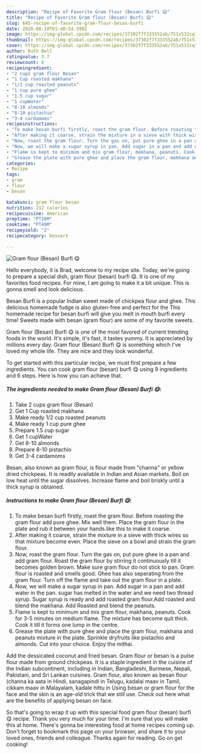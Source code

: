 ```yaml
---
description: "Recipe of Favorite Gram flour (Besan) Burfi 😋"
title: "Recipe of Favorite Gram flour (Besan) Burfi 😋"
slug: 645-recipe-of-favorite-gram-flour-besan-burfi
date: 2020-08-10T01:40:54.590Z
image: https://img-global.cpcdn.com/recipes/37302f7f333552ab/751x532cq70/gram-flour-besan-burfi-😋-recipe-main-photo.jpg
thumbnail: https://img-global.cpcdn.com/recipes/37302f7f333552ab/751x532cq70/gram-flour-besan-burfi-😋-recipe-main-photo.jpg
cover: https://img-global.cpcdn.com/recipes/37302f7f333552ab/751x532cq70/gram-flour-besan-burfi-😋-recipe-main-photo.jpg
author: Ruth Bell
ratingvalue: 3.7
reviewcount: 8
recipeingredient:
- "2 cups gram flour Besan"
- "1 Cup roasted makhana"
- "1/2 cup roasted peanuts"
- "1 cup pure ghee"
- "1.5 cup sugar"
- "1 cupWater"
- "8-10 almonds"
- "8-10 pistachio"
- "3-4 cardamoms"
recipeinstructions:
- "To make besan burfi firstly, roast the gram flour. Before roasting the gram flour add pure ghee. Mix well them. Place the gram flour in the plate and rub it between your hands.like this to make it coarse."
- "After making it coarse, strain the mixture in a sieve with thick wires so that mixture become even. Place the sieve on a bowl and strain the gram flour."
- "Now, roast the gram flour. Turn the gas on, put pure ghee in a pan and add gram flour. Roast the gram flour by stirring it continuously till it becomes golden brown. Make sure gram flour do not stick to pan. Gram flour is roasted and smells good. Ghee has also seperating from the gram flour. Turn off the flame and take out the gram flour in a plate."
- "Now, we will make a sugar syrup in pan. Add sugar in a pan and add water in the pan. sugar has melted in the water and we need two thread syrup. Sugar syrup is ready and add roasted gram flour.Add roasted and blend the makhana. Add Roasted and blend the peanuts."
- "Flame is kept to minimum and mix gram flour, makhana, peanuts. Cook for 3-5 minutes on medium flame. The mixture has become quit thick. Cook it till it forms one lump in the centre."
- "Grease the plate with pure ghee and place the gram flour, makhana and peanuts mixture in the plate. Sprinkle dryfruits like pistachio and almonds. Cut into your choice. Enjoy the mithai."
categories:
- Recipe
tags:
- gram
- flour
- besan

katakunci: gram flour besan 
nutrition: 212 calories
recipecuisine: American
preptime: "PT28M"
cooktime: "PT49M"
recipeyield: "2"
recipecategory: Dessert

---
```



![Gram flour (Besan) Burfi 😋](https://img-global.cpcdn.com/recipes/37302f7f333552ab/751x532cq70/gram-flour-besan-burfi-😋-recipe-main-photo.jpg)

Hello everybody, it is Brad, welcome to my recipe site. Today, we're going to prepare a special dish, gram flour (besan) burfi 😋. It is one of my favorites food recipes. For mine, I am going to make it a bit unique. This is gonna smell and look delicious.

Besan Burfi is a popular Indian sweet made of chickpea flour and ghee. This delicious homemade fudge is also gluten-free and perfect for the This homemade recipe for besan burfi will give you melt in mouth burfi every time! Sweets made with besan (gram flour) are some of my favorite sweets.

Gram flour (Besan) Burfi 😋 is one of the most favored of current trending foods in the world. It's simple, it's fast, it tastes yummy. It is appreciated by millions every day. Gram flour (Besan) Burfi 😋 is something which I've loved my whole life. They are nice and they look wonderful.


To get started with this particular recipe, we must first prepare a few ingredients. You can cook gram flour (besan) burfi 😋 using 9 ingredients and 6 steps. Here is how you can achieve that.

<!--inarticleads1-->

##### The ingredients needed to make Gram flour (Besan) Burfi 😋:

1. Take 2 cups gram flour (Besan)
1. Get 1 Cup roasted makhana
1. Make ready 1/2 cup roasted peanuts
1. Make ready 1 cup pure ghee
1. Prepare 1.5 cup sugar
1. Get 1 cupWater
1. Get 8-10 almonds
1. Prepare 8-10 pistachio
1. Get 3-4 cardamoms


Besan, also known as gram flour, is flour made from &#34;channa&#34; or yellow dried chickpeas. It is readily available in Indian and Asian markets. Boil on low heat until the sugar dissolves. Increase flame and boil briskly until a thick syrup is obtained. 

<!--inarticleads2-->

##### Instructions to make Gram flour (Besan) Burfi 😋:

1. To make besan burfi firstly, roast the gram flour. Before roasting the gram flour add pure ghee. Mix well them. Place the gram flour in the plate and rub it between your hands.like this to make it coarse.
1. After making it coarse, strain the mixture in a sieve with thick wires so that mixture become even. Place the sieve on a bowl and strain the gram flour.
1. Now, roast the gram flour. Turn the gas on, put pure ghee in a pan and add gram flour. Roast the gram flour by stirring it continuously till it becomes golden brown. Make sure gram flour do not stick to pan. Gram flour is roasted and smells good. Ghee has also seperating from the gram flour. Turn off the flame and take out the gram flour in a plate.
1. Now, we will make a sugar syrup in pan. Add sugar in a pan and add water in the pan. sugar has melted in the water and we need two thread syrup. Sugar syrup is ready and add roasted gram flour.Add roasted and blend the makhana. Add Roasted and blend the peanuts.
1. Flame is kept to minimum and mix gram flour, makhana, peanuts. Cook for 3-5 minutes on medium flame. The mixture has become quit thick. Cook it till it forms one lump in the centre.
1. Grease the plate with pure ghee and place the gram flour, makhana and peanuts mixture in the plate. Sprinkle dryfruits like pistachio and almonds. Cut into your choice. Enjoy the mithai.


Add the dessicated coconut and fried besan. Gram flour or besan is a pulse flour made from ground chickpeas. It is a staple ingredient in the cuisine of the Indian subcontinent, including in Indian, Bangladeshi, Burmese, Nepali, Pakistani, and Sri Lankan cuisines. Gram flour, also known as besan flour (channa ka aata in Hindi, sanagapindi in Telugu, kadalai maav in Tamil, cikkam maav in Malayalam, kadale hittu in Using besan or gram flour for the face and the skin is an age-old trick that we still use. Check out here what are the benefits of applying besan on face. 

So that's going to wrap it up with this special food gram flour (besan) burfi 😋 recipe. Thank you very much for your time. I'm sure that you will make this at home. There's gonna be interesting food at home recipes coming up. Don't forget to bookmark this page on your browser, and share it to your loved ones, friends and colleague. Thanks again for reading. Go on get cooking!
